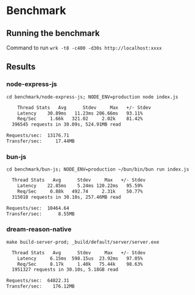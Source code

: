 # Benchmark

## Running the benchmark

Command to run `wrk -t8 -c400 -d30s http://localhost:xxxx`

## Results

### node-express-js

  ```cd benchmark/node-express-js; NODE_ENV=production node index.js```

```sh
    Thread Stats   Avg      Stdev     Max   +/- Stdev
    Latency    30.89ms   11.23ms 206.66ms   93.11%
    Req/Sec     1.66k   321.02     2.02k    81.42%
  396545 requests in 30.09s, 524.91MB read

Requests/sec:  13176.71
Transfer/sec:     17.44MB
```

### bun-js

  ```cd benchmark/bun-js; NODE_ENV=production ~/bun/bin/bun run index.js```

```sh
  Thread Stats   Avg      Stdev     Max   +/- Stdev
    Latency    22.85ms    5.24ms 120.22ms   95.59%
    Req/Sec     0.88k   492.74     2.31k    50.77%
  315018 requests in 30.10s, 257.46MB read

Requests/sec:  10464.64
Transfer/sec:      8.55MB
```

### dream-reason-native

  ```make build-server-prod; _build/default/server/server.exe```

```sh
  Thread Stats   Avg      Stdev     Max   +/- Stdev
    Latency     6.15ms  598.15us  23.92ms   97.05%
    Req/Sec     8.17k     1.40k   75.44k    98.63%
  1951327 requests in 30.10s, 5.18GB read

Requests/sec:  64822.31
Transfer/sec:    176.12MB
```
